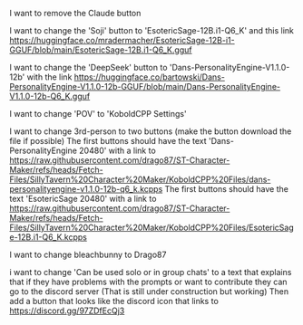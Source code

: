 I want to remove the Claude button

I want to change the 'Soji' button to 'EsotericSage-12B.i1-Q6_K' and this link https://huggingface.co/mradermacher/EsotericSage-12B-i1-GGUF/blob/main/EsotericSage-12B.i1-Q6_K.gguf

I want to change the 'DeepSeek' button to 'Dans-PersonalityEngine-V1.1.0-12b' with the link https://huggingface.co/bartowski/Dans-PersonalityEngine-V1.1.0-12b-GGUF/blob/main/Dans-PersonalityEngine-V1.1.0-12b-Q6_K.gguf

I want to change 'POV' to 'KoboldCPP Settings'

I want to change 3rd-person to two buttons (make the button download the file if possible)
The first buttons should have the text 'Dans-PersonalityEngine 20480' with a link to https://raw.githubusercontent.com/drago87/ST-Character-Maker/refs/heads/Fetch-Files/SillyTavern%20Character%20Maker/KoboldCPP%20Files/dans-personalityengine-v1.1.0-12b-q6_k.kcpps
The first buttons should have the text 'EsotericSage 20480' with a link to https://raw.githubusercontent.com/drago87/ST-Character-Maker/refs/heads/Fetch-Files/SillyTavern%20Character%20Maker/KoboldCPP%20Files/EsotericSage-12B.i1-Q6_K.kcpps

I want to change bleachbunny to Drago87

i want to change 'Can be used solo or in group chats' to a text that explains that if they have problems with the prompts or want to contribute they can go to the discord server (That is still under construction but working)
Then add a button that looks like the discord icon that links to https://discord.gg/97ZDfEcQj3
